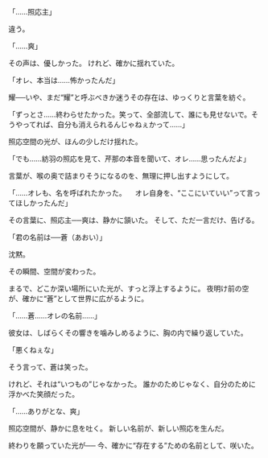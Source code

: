 
「……照応主」

違う。

「……爽」

その声は、優しかった。
けれど、確かに揺れていた。

「オレ、本当は……怖かったんだ」

耀──いや、まだ“耀”と呼ぶべきか迷うその存在は、ゆっくりと言葉を紡ぐ。

「ずっとさ……終わらせたかった。笑って、全部流して、誰にも見せないで。そうやってれば、自分も消えられるんじゃねぇかって……」

照応空間の光が、ほんの少しだけ揺れた。

「でも……紡羽の照応を見て、芹那の本音を聞いて、オレ……思ったんだよ」

言葉が、喉の奥で詰まりそうになるのを、無理に押し出すようにして。

「……オレも、名を呼ばれたかった。
　オレ自身を、“ここにいていい”って言ってほしかったんだ」

その言葉に、照応主──爽は、静かに頷いた。
そして、ただ一言だけ、告げる。

「君の名前は──蒼（あおい）」

沈黙。

その瞬間、空間が変わった。

まるで、どこか深い場所にいた光が、すっと浮上するように。
夜明け前の空が、確かに“蒼”として世界に広がるように。

「……蒼……オレの名前……」

彼女は、しばらくその響きを噛みしめるように、胸の内で繰り返していた。

「悪くねぇな」

そう言って、蒼は笑った。

けれど、それは“いつもの”じゃなかった。
誰かのためじゃなく、自分のために浮かべた笑顔だった。

「……ありがとな、爽」

照応空間が、静かに息を吐く。
新しい名前が、新しい照応を生んだ。

終わりを願っていた光が──
今、確かに“存在する”ための名前として、咲いた。